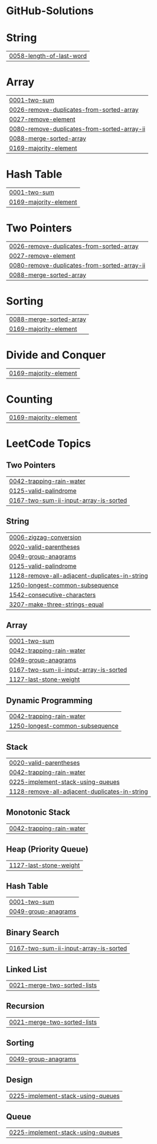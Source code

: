 # GitHub-Solutions


# String
|  |
| ------- |
| [0058-length-of-last-word](https://github.com/elnflores/GitHub-Solutions/tree/master/0058-length-of-last-word) |
# Array
|  |
| ------- |
| [0001-two-sum](https://github.com/elnflores/GitHub-Solutions/tree/master/0001-two-sum) |
| [0026-remove-duplicates-from-sorted-array](https://github.com/elnflores/GitHub-Solutions/tree/master/0026-remove-duplicates-from-sorted-array) |
| [0027-remove-element](https://github.com/elnflores/GitHub-Solutions/tree/master/0027-remove-element) |
| [0080-remove-duplicates-from-sorted-array-ii](https://github.com/elnflores/GitHub-Solutions/tree/master/0080-remove-duplicates-from-sorted-array-ii) |
| [0088-merge-sorted-array](https://github.com/elnflores/GitHub-Solutions/tree/master/0088-merge-sorted-array) |
| [0169-majority-element](https://github.com/elnflores/GitHub-Solutions/tree/master/0169-majority-element) |
# Hash Table
|  |
| ------- |
| [0001-two-sum](https://github.com/elnflores/GitHub-Solutions/tree/master/0001-two-sum) |
| [0169-majority-element](https://github.com/elnflores/GitHub-Solutions/tree/master/0169-majority-element) |
# Two Pointers
|  |
| ------- |
| [0026-remove-duplicates-from-sorted-array](https://github.com/elnflores/GitHub-Solutions/tree/master/0026-remove-duplicates-from-sorted-array) |
| [0027-remove-element](https://github.com/elnflores/GitHub-Solutions/tree/master/0027-remove-element) |
| [0080-remove-duplicates-from-sorted-array-ii](https://github.com/elnflores/GitHub-Solutions/tree/master/0080-remove-duplicates-from-sorted-array-ii) |
| [0088-merge-sorted-array](https://github.com/elnflores/GitHub-Solutions/tree/master/0088-merge-sorted-array) |
# Sorting
|  |
| ------- |
| [0088-merge-sorted-array](https://github.com/elnflores/GitHub-Solutions/tree/master/0088-merge-sorted-array) |
| [0169-majority-element](https://github.com/elnflores/GitHub-Solutions/tree/master/0169-majority-element) |
# Divide and Conquer
|  |
| ------- |
| [0169-majority-element](https://github.com/elnflores/GitHub-Solutions/tree/master/0169-majority-element) |
# Counting
|  |
| ------- |
| [0169-majority-element](https://github.com/elnflores/GitHub-Solutions/tree/master/0169-majority-element) |
<!---LeetCode Topics Start-->
# LeetCode Topics
## Two Pointers
|  |
| ------- |
| [0042-trapping-rain-water](https://github.com/elnflores/GitHub-Solutions/tree/master/0042-trapping-rain-water) |
| [0125-valid-palindrome](https://github.com/elnflores/GitHub-Solutions/tree/master/0125-valid-palindrome) |
| [0167-two-sum-ii-input-array-is-sorted](https://github.com/elnflores/GitHub-Solutions/tree/master/0167-two-sum-ii-input-array-is-sorted) |
## String
|  |
| ------- |
| [0006-zigzag-conversion](https://github.com/elnflores/GitHub-Solutions/tree/master/0006-zigzag-conversion) |
| [0020-valid-parentheses](https://github.com/elnflores/GitHub-Solutions/tree/master/0020-valid-parentheses) |
| [0049-group-anagrams](https://github.com/elnflores/GitHub-Solutions/tree/master/0049-group-anagrams) |
| [0125-valid-palindrome](https://github.com/elnflores/GitHub-Solutions/tree/master/0125-valid-palindrome) |
| [1128-remove-all-adjacent-duplicates-in-string](https://github.com/elnflores/GitHub-Solutions/tree/master/1128-remove-all-adjacent-duplicates-in-string) |
| [1250-longest-common-subsequence](https://github.com/elnflores/GitHub-Solutions/tree/master/1250-longest-common-subsequence) |
| [1542-consecutive-characters](https://github.com/elnflores/GitHub-Solutions/tree/master/1542-consecutive-characters) |
| [3207-make-three-strings-equal](https://github.com/elnflores/GitHub-Solutions/tree/master/3207-make-three-strings-equal) |
## Array
|  |
| ------- |
| [0001-two-sum](https://github.com/elnflores/GitHub-Solutions/tree/master/0001-two-sum) |
| [0042-trapping-rain-water](https://github.com/elnflores/GitHub-Solutions/tree/master/0042-trapping-rain-water) |
| [0049-group-anagrams](https://github.com/elnflores/GitHub-Solutions/tree/master/0049-group-anagrams) |
| [0167-two-sum-ii-input-array-is-sorted](https://github.com/elnflores/GitHub-Solutions/tree/master/0167-two-sum-ii-input-array-is-sorted) |
| [1127-last-stone-weight](https://github.com/elnflores/GitHub-Solutions/tree/master/1127-last-stone-weight) |
## Dynamic Programming
|  |
| ------- |
| [0042-trapping-rain-water](https://github.com/elnflores/GitHub-Solutions/tree/master/0042-trapping-rain-water) |
| [1250-longest-common-subsequence](https://github.com/elnflores/GitHub-Solutions/tree/master/1250-longest-common-subsequence) |
## Stack
|  |
| ------- |
| [0020-valid-parentheses](https://github.com/elnflores/GitHub-Solutions/tree/master/0020-valid-parentheses) |
| [0042-trapping-rain-water](https://github.com/elnflores/GitHub-Solutions/tree/master/0042-trapping-rain-water) |
| [0225-implement-stack-using-queues](https://github.com/elnflores/GitHub-Solutions/tree/master/0225-implement-stack-using-queues) |
| [1128-remove-all-adjacent-duplicates-in-string](https://github.com/elnflores/GitHub-Solutions/tree/master/1128-remove-all-adjacent-duplicates-in-string) |
## Monotonic Stack
|  |
| ------- |
| [0042-trapping-rain-water](https://github.com/elnflores/GitHub-Solutions/tree/master/0042-trapping-rain-water) |
## Heap (Priority Queue)
|  |
| ------- |
| [1127-last-stone-weight](https://github.com/elnflores/GitHub-Solutions/tree/master/1127-last-stone-weight) |
## Hash Table
|  |
| ------- |
| [0001-two-sum](https://github.com/elnflores/GitHub-Solutions/tree/master/0001-two-sum) |
| [0049-group-anagrams](https://github.com/elnflores/GitHub-Solutions/tree/master/0049-group-anagrams) |
## Binary Search
|  |
| ------- |
| [0167-two-sum-ii-input-array-is-sorted](https://github.com/elnflores/GitHub-Solutions/tree/master/0167-two-sum-ii-input-array-is-sorted) |
## Linked List
|  |
| ------- |
| [0021-merge-two-sorted-lists](https://github.com/elnflores/GitHub-Solutions/tree/master/0021-merge-two-sorted-lists) |
## Recursion
|  |
| ------- |
| [0021-merge-two-sorted-lists](https://github.com/elnflores/GitHub-Solutions/tree/master/0021-merge-two-sorted-lists) |
## Sorting
|  |
| ------- |
| [0049-group-anagrams](https://github.com/elnflores/GitHub-Solutions/tree/master/0049-group-anagrams) |
## Design
|  |
| ------- |
| [0225-implement-stack-using-queues](https://github.com/elnflores/GitHub-Solutions/tree/master/0225-implement-stack-using-queues) |
## Queue
|  |
| ------- |
| [0225-implement-stack-using-queues](https://github.com/elnflores/GitHub-Solutions/tree/master/0225-implement-stack-using-queues) |
<!---LeetCode Topics End-->